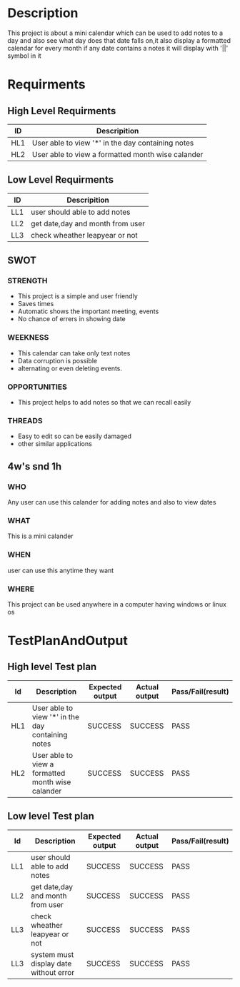 # Description
This project is about a mini calendar which can be used to add notes to a day and also see what day does that date falls on,it also display a formatted calendar for every month if any date contains a notes it will display with '||' symbol in it


# Requirments

## High Level Requirments
 |ID|Descripition|
 |---|---|
 |HL1| User able to view '*' in the day containing notes |
 |HL2| User able to view a formatted month wise calander |

## Low Level Requirments
|ID|Descripition|
|---|---|
|LL1| user should able to add notes   |
|LL2| get date,day and month from user|
|LL3| check wheather leapyear or not  |
## SWOT
 ### STRENGTH
  * This project is a simple and user friendly
  * Saves times
  * Automatic shows the important meeting, events
  * No chance of errers in showing date
 ### WEEKNESS
 * This calendar can take only text notes
 * Data corruption is possible
 * alternating or even deleting events.
 ### OPPORTUNITIES
 * This project helps to add notes so that we can recall easily
 ### THREADS
 * Easy to edit so can be easily damaged
 * other similar applications
## 4w's snd 1h
### WHO
Any user can use this calander for adding notes and also to view dates
### WHAT
This is a mini calander
### WHEN
user can use this anytime they want
### WHERE
This project can be used anywhere in a computer having windows or linux os
 


# TestPlanAndOutput
## High level Test plan
  |Id|Description|Expected output|Actual output|Pass/Fail(result)|
  |---|---|---|---|---|
  |HL1| User able to view '*' in the day containing notes |SUCCESS|SUCCESS|PASS|
  |HL2| User able to view a formatted month wise calander |SUCCESS|SUCCESS|PASS|

## Low level Test plan

|Id|Description|Expected output|Actual output|Pass/Fail(result)|
|---|---|---|---|---|
|LL1| user should able to add notes   |SUCCESS|SUCCESS|PASS|
|LL2| get date,day and month from user|SUCCESS|SUCCESS|PASS|
|LL3| check wheather leapyear or not |SUCCESS|SUCCESS|PASS|
|LL3| system must display date without error|SUCCESS|SUCCESS|PASS|
